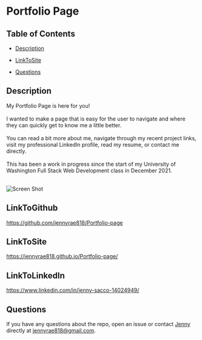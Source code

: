 # Portfolio Page 
## <Project Portfolio>

## Table of Contents 

* [Description](#description)

* [LinkToSite](#LinkToSite)

* [Questions](#questions)

## Description

My Portfolio Page is here for you!
<br>
<br>
I wanted to make a page that is easy for the user to navigate and where they can quickly get to know me a little better. 
<br>
<br>
You can read a bit more about me, navigate through my recent project links, visit my professional LinkedIn profile, read my resume, or contact me directly. 
<br>
<br>
This has been a work in progress since the start of my University of Washington Full Stack Web Development class in December 2021.
<br>
<br>


![Screen Shot](./assets/images/screenshot1.png)

## LinkToGithub
https://github.com/jennyrae818/Portfolio-page

## LinkToSite
https://jennyrae818.github.io/Portfolio-page/

## LinkToLinkedIn
https://www.linkedin.com/in/jenny-sacco-14024949/ 


## Questions

If you have any questions about the repo, open an issue or contact [Jenny](undefined) directly at jennyrae818@gmail.com.
